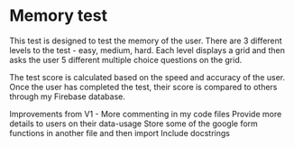 # Memory test

This test is designed to test the memory of the user. There are 3 different levels to the test - easy, medium, hard. Each level displays a grid and then asks the user 5 different multiple choice questions on the grid. 

The test score is calculated based on the speed and accuracy of the user. Once the user has completed the test, their score is compared to others through my Firebase database.



Improvements from V1 -
More commenting in my code files
Provide more details to users on their data-usage
Store some of the google form functions in another file and then import
Include docstrings
